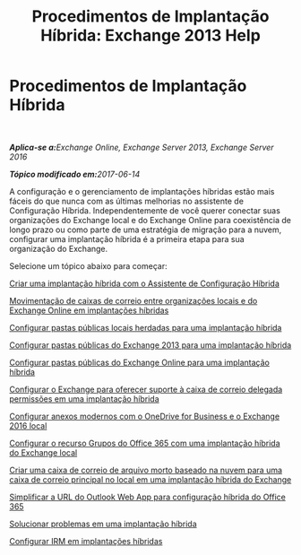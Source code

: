 ﻿---
title: 'Procedimentos de Implantação Híbrida: Exchange 2013 Help'
TOCTitle: Procedimentos de Implantação Híbrida
ms:assetid: cbbe558d-1ae2-49ed-bd97-2013349fef35
ms:mtpsurl: https://technet.microsoft.com/pt-br/library/JJ200788(v=EXCHG.150)
ms:contentKeyID: 50487119
ms.date: 05/23/2018
mtps_version: v=EXCHG.150
ms.translationtype: MT
---

# Procedimentos de Implantação Híbrida

 

_<strong>Aplica-se a:</strong>Exchange Online, Exchange Server 2013, Exchange Server 2016_

_<strong>Tópico modificado em:</strong>2017-06-14_

A configuração e o gerenciamento de implantações híbridas estão mais fáceis do que nunca com as últimas melhorias no assistente de Configuração Híbrida. Independentemente de você querer conectar suas organizações do Exchange local e do Exchange Online para coexistência de longo prazo ou como parte de uma estratégia de migração para a nuvem, configurar uma implantação híbrida é a primeira etapa para sua organização do Exchange.

Selecione um tópico abaixo para começar:

[Criar uma implantação híbrida com o Assistente de Configuração Híbrida](create-a-hybrid-deployment-with-the-hybrid-configuration-wizard-exchange-2013-help.md)

[Movimentação de caixas de correio entre organizações locais e do Exchange Online em implantações híbridas](move-mailboxes-between-on-premises-and-exchange-online-organizations-in-hybrid-deployments-exchange-2013-help.md)

[Configurar pastas públicas locais herdadas para uma implantação híbrida](https://docs.microsoft.com/pt-br/exchange/collaboration-exo/public-folders/set-up-legacy-hybrid-public-folders)

[Configurar pastas públicas do Exchange 2013 para uma implantação híbrida](https://docs.microsoft.com/pt-br/exchange/collaboration-exo/public-folders/set-up-modern-hybrid-public-folders)

[Configurar pastas públicas do Exchange Online para uma implantação híbrida](configure-exchange-online-public-folders-for-a-hybrid-deployment-exchange-2013-help.md)

[Configurar o Exchange para oferecer suporte à caixa de correio delegada permissões em uma implantação híbrida](configure-exchange-to-support-delegated-mailbox-permissions-in-a-hybrid-deployment-exchange-2013-help.md)

[Configurar anexos modernos com o OneDrive for Business e o Exchange 2016 local](configure-document-collaboration-with-onedrive-for-business-and-exchange-2016-on-premises-exchange-2013-help.md)

[Configurar o recurso Grupos do Office 365 com uma implantação híbrida do Exchange local](configure-office-365-groups-with-on-premises-exchange-hybrid-exchange-2013-help.md)

[Criar uma caixa de correio de arquivo morto baseado na nuvem para uma caixa de correio principal no local em uma implantação híbrida do Exchange](create-a-cloud-based-archive-for-an-on-premises-primary-mailbox-in-an-exchange-hybrid-deployment-exchange-online-help.md)

[Simplificar a URL do Outlook Web App para configuração híbrida do Office 365](simplify-the-outlook-web-app-url-for-office-365-hybrid-exchange-2013-help.md)

[Solucionar problemas em uma implantação híbrida](troubleshoot-a-hybrid-deployment-exchange-2013-help.md)

[Configurar IRM em implantações híbridas](irm-in-exchange-hybrid-deployments-exchange-2013-help.md)

